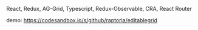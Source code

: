 React, Redux, AG-Grid, Typescript, Redux-Observable, CRA, React Router

demo:
https://codesandbox.io/s/github/raptoria/editablegrid
